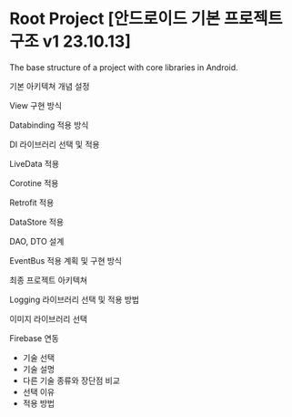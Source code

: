 # Root Project [안드로이드 기본 프로젝트 구조 v1 23.10.13]
The base structure of a project with core libraries in Android.



기본 아키텍쳐 개념 설정

View 구현 방식

Databinding 적용 방식

DI 라이브러리 선택 및 적용

LiveData 적용

Corotine 적용

Retrofit 적용

DataStore 적용

DAO, DTO 설계

EventBus 적용 계획 및 구현 방식

최종 프로젝트 아키텍쳐

Logging 라이브러리 선택 및 적용 방법

이미지 라이브러리 선택

Firebase 연동


- 기술 선택
- 기술 설명
- 다른 기술 종류와 장단점 비교
- 선택 이유
- 적용 방법
